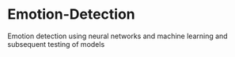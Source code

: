# Emotion-Detection
Emotion detection using neural networks and machine learning and subsequent testing of models 
